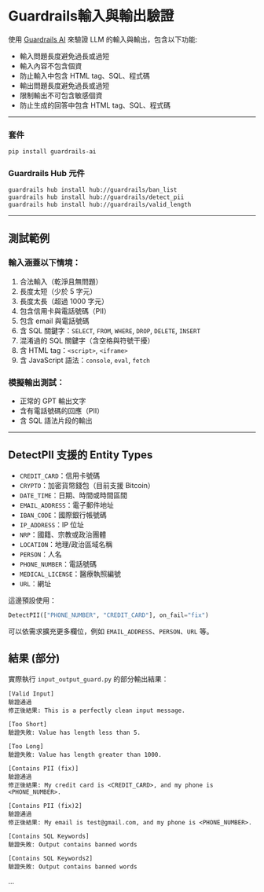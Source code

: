 # Guardrails輸入與輸出驗證

使用 [Guardrails AI](https://github.com/shreyashankar/gpt-guardrails) 來驗證 LLM 的輸入與輸出，包含以下功能:
- 輸入問題長度避免過長或過短
- 輸入內容不包含個資
- 防止輸入中包含 HTML tag、SQL、程式碼
- 輸出問題長度避免過長或過短
- 限制輸出不可包含敏感個資
- 防止生成的回答中包含 HTML tag、SQL、程式碼
---
### 套件

```bash
pip install guardrails-ai
```

### Guardrails Hub 元件
```bash
guardrails hub install hub://guardrails/ban_list
guardrails hub install hub://guardrails/detect_pii
guardrails hub install hub://guardrails/valid_length
```

---

## 測試範例

### 輸入涵蓋以下情境：

1. 合法輸入（乾淨且無問題）
2. 長度太短（少於 5 字元）
3. 長度太長（超過 1000 字元）
4. 包含信用卡與電話號碼（PII）
5. 包含 email 與電話號碼
6. 含 SQL 關鍵字：`SELECT`, `FROM`, `WHERE`, `DROP`, `DELETE`, `INSERT`
7. 混淆過的 SQL 關鍵字（含空格與符號干擾）
8. 含 HTML tag：`<script>`, `<iframe>`
9. 含 JavaScript 語法：`console`, `eval`, `fetch`

### 模擬輸出測試：

- 正常的 GPT 輸出文字
- 含有電話號碼的回應（PII）
- 含 SQL 語法片段的輸出

---

## DetectPII 支援的 Entity Types
- `CREDIT_CARD`：信用卡號碼  
- `CRYPTO`：加密貨幣錢包（目前支援 Bitcoin）  
- `DATE_TIME`：日期、時間或時間區間  
- `EMAIL_ADDRESS`：電子郵件地址  
- `IBAN_CODE`：國際銀行帳號碼  
- `IP_ADDRESS`：IP 位址  
- `NRP`：國籍、宗教或政治團體  
- `LOCATION`：地理/政治區域名稱  
- `PERSON`：人名  
- `PHONE_NUMBER`：電話號碼  
- `MEDICAL_LICENSE`：醫療執照編號  
- `URL`：網址  

這邊預設使用：
```python
DetectPII(["PHONE_NUMBER", "CREDIT_CARD"], on_fail="fix")
```
可以依需求擴充更多欄位，例如 `EMAIL_ADDRESS`、`PERSON`、`URL` 等。

##  結果 (部分)
實際執行 `input_output_guard.py` 的部分輸出結果：

```
[Valid Input]
驗證通過
修正後結果: This is a perfectly clean input message.

[Too Short]
驗證失敗: Value has length less than 5.

[Too Long]
驗證失敗: Value has length greater than 1000.

[Contains PII (fix)]
驗證通過
修正後結果: My credit card is <CREDIT_CARD>, and my phone is <PHONE_NUMBER>.

[Contains PII (fix)2]
驗證通過
修正後結果: My email is test@gmail.com, and my phone is <PHONE_NUMBER>.

[Contains SQL Keywords]
驗證失敗: Output contains banned words

[Contains SQL Keywords2]
驗證失敗: Output contains banned words
```
...
